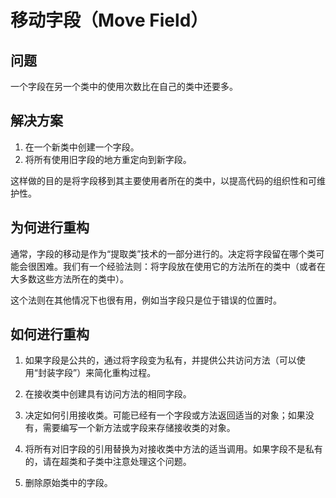 # 移动字段（Move Field）

## 问题
一个字段在另一个类中的使用次数比在自己的类中还要多。

## 解决方案
1. 在一个新类中创建一个字段。
2. 将所有使用旧字段的地方重定向到新字段。

这样做的目的是将字段移到其主要使用者所在的类中，以提高代码的组织性和可维护性。


## 为何进行重构

通常，字段的移动是作为“提取类”技术的一部分进行的。决定将字段留在哪个类可能会很困难。我们有一个经验法则：将字段放在使用它的方法所在的类中（或者在大多数这些方法所在的类中）。

这个法则在其他情况下也很有用，例如当字段只是位于错误的位置时。

## 如何进行重构

1. 如果字段是公共的，通过将字段变为私有，并提供公共访问方法（可以使用“封装字段”）来简化重构过程。

2. 在接收类中创建具有访问方法的相同字段。

3. 决定如何引用接收类。可能已经有一个字段或方法返回适当的对象；如果没有，需要编写一个新方法或字段来存储接收类的对象。

4. 将所有对旧字段的引用替换为对接收类中方法的适当调用。如果字段不是私有的，请在超类和子类中注意处理这个问题。

5. 删除原始类中的字段。
